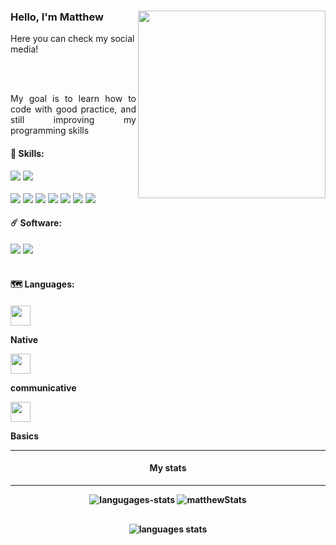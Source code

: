 <h3>Hello, I'm Matthew <img align="right" src="https://media3.giphy.com/media/11fHSR7hmRLbkA/giphy.gif?cid=ecf05e47qyxcrlr2vox8w6v19uc3w4e6l0wmf8srflw7b3p6&rid=giphy.gif&ct=g" width="300" > </h3>
<p> Here you can check my social media! </p>

</br>
</br>
<p align="justify">
 My goal is to learn how to code with good practice, and still improving my programming skills
</p>
<h4>🧬 Skills:</h4>
<div>
<img src="https://img.shields.io/badge/C%23-blue?logo=csharp" />
<img src="https://img.shields.io/badge/.NET-blue?logo=dotnet" /> 
<br />
<br />
<img src="https://img.shields.io/badge/javascript-%2329292929?logo=javascript&logoColor=white" />
<img src="https://img.shields.io/badge/react-%2329292929?logo=react&logoColor=white" />
<img src="https://img.shields.io/badge/typescript-%2329292929?logo=typescript&logoColor=white" />
<img src="https://img.shields.io/badge/wordpress-%2329292929?logo=wordpress&logoColor=white" />
<img src="https://img.shields.io/badge/HTML-%2329292929?logo=html5&logoColor=white" />
<img src="https://img.shields.io/badge/CSS-%2329292929?logo=css3&logoColor=white" />
<img src="https://img.shields.io/badge/sass-%2329292929?logo=sass&logoColor=white" />

<h4>☄️ Software:</h4>
<img src="https://img.shields.io/badge/Visual Studio-orange?logo=VisualStudio&logoColor=white" />
<img src="https://img.shields.io/badge/Visual Studio Code-orange?logo=VisualStudioCode&logoColor=white" />

 
</div>
  </br>
  <div align="left">
    <h4>🗺️ Languages:<h4/>
      <div align="left">
        <div>
        <img style="width:32px;" src="https://upload.wikimedia.org/wikipedia/en/1/12/Flag_of_Poland.svg" />
        <p>Native</p>
        <img style="width:32px;" src="https://upload.wikimedia.org/wikipedia/en/thumb/a/ae/Flag_of_the_United_Kingdom.svg/1200px-Flag_of_the_United_Kingdom.svg.png" />
        <p>communicative</p>
        <img style="width:32px;" src="https://upload.wikimedia.org/wikipedia/commons/thumb/9/9a/Flag_of_Spain.svg/2560px-Flag_of_Spain.svg.png" />
        <p>Basics</p>
       </div>
        <hr>
        <div align="center">
        <h4>
          My stats
        </h4>
          <div>
        <hr>
      </div>
      <div>
       <img src="https://streak-stats.demolab.com?user=h4rdPL&theme=dark&border_radius=4" style="margin-bottom: 30px;" alt="langugages-stats"/>
      <img src="https://github-readme-stats.vercel.app/api?username=h4rdPL&show_icons=true&theme=dark"  style="margin-bottom: 30px;" alt="matthewStats" />
        <br />
      <img src="https://github-readme-stats.vercel.app/api/top-langs/?username=h4rdPL&layout=compact&theme=dark" alt="languages stats" />
      </div>
  </div>
  

   
</br>
</br>


